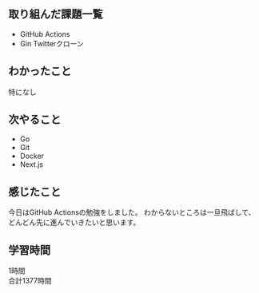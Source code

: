 ## 取り組んだ課題一覧
- GitHub Actions
- Gin Twitterクローン

## わかったこと
特になし

## 次やること
- Go
- Git
- Docker
- Next.js

## 感じたこと
今日はGitHub Actionsの勉強をしました。
わからないところは一旦飛ばして、どんどん先に進んでいきたいと思います。

## 学習時間
1時間<br />
合計1377時間

